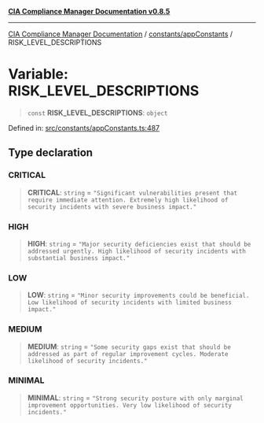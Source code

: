 [**CIA Compliance Manager Documentation v0.8.5**](../../../README.md)

***

[CIA Compliance Manager Documentation](../../../modules.md) / [constants/appConstants](../README.md) / RISK\_LEVEL\_DESCRIPTIONS

# Variable: RISK\_LEVEL\_DESCRIPTIONS

> `const` **RISK\_LEVEL\_DESCRIPTIONS**: `object`

Defined in: [src/constants/appConstants.ts:487](https://github.com/Hack23/cia-compliance-manager/blob/3ae0301247f765ba03c8c0fe645db4718bb8af76/src/constants/appConstants.ts#L487)

## Type declaration

### CRITICAL

> **CRITICAL**: `string` = `"Significant vulnerabilities present that require immediate attention. Extremely high likelihood of security incidents with severe business impact."`

### HIGH

> **HIGH**: `string` = `"Major security deficiencies exist that should be addressed urgently. High likelihood of security incidents with substantial business impact."`

### LOW

> **LOW**: `string` = `"Minor security improvements could be beneficial. Low likelihood of security incidents with limited business impact."`

### MEDIUM

> **MEDIUM**: `string` = `"Some security gaps exist that should be addressed as part of regular improvement cycles. Moderate likelihood of security incidents."`

### MINIMAL

> **MINIMAL**: `string` = `"Strong security posture with only marginal improvement opportunities. Very low likelihood of security incidents."`
